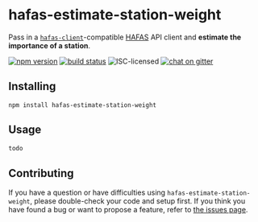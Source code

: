 # hafas-estimate-station-weight

Pass in a [`hafas-client`](https://github.com/derhuerst/hafas-client#hafas-client)-compatible [HAFAS](https://de.wikipedia.org/wiki/HAFAS) API client and **estimate the importance of a station**.

[![npm version](https://img.shields.io/npm/v/hafas-estimate-station-weight.svg)](https://www.npmjs.com/package/hafas-estimate-station-weight)
[![build status](https://api.travis-ci.org/derhuerst/hafas-estimate-station-weight.svg?branch=master)](https://travis-ci.org/derhuerst/hafas-estimate-station-weight)
![ISC-licensed](https://img.shields.io/github/license/derhuerst/hafas-estimate-station-weight.svg)
[![chat on gitter](https://badges.gitter.im/derhuerst.svg)](https://gitter.im/derhuerst)


## Installing

```shell
npm install hafas-estimate-station-weight
```


## Usage

```js
todo
```


## Contributing

If you have a question or have difficulties using `hafas-estimate-station-weight`, please double-check your code and setup first. If you think you have found a bug or want to propose a feature, refer to [the issues page](https://github.com/derhuerst/hafas-estimate-station-weight/issues).
